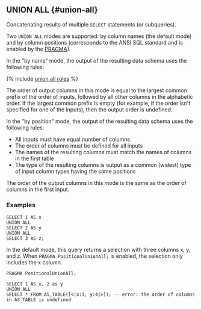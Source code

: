 ## UNION ALL {#union-all}

Concatenating results of multiple `SELECT` statements (or subqueries).

Two `UNION ALL` modes are supported: by column names (the default mode) and by column positions (corresponds to the ANSI SQL standard and is enabled by the [PRAGMA](../../pragma.md#positionalunionall)).

In the "by name" mode, the output of the resulting data schema uses the following rules:

{% include [union all rules](union_all_rules.md) %}

The order of output columns in this mode is equal to the largest common prefix of the order of inputs, followed by all other columns in the alphabetic order.
If the largest common prefix is empty (for example, if the order isn't specified for one of the inputs), then the output order is undefined.

In the "by position" mode, the output of the resulting data schema uses the following rules:

* All inputs must have equal number of columns
* The order of columns must be defined for all inputs
* The names of the resulting columns must match the names of columns in the first table
* The type of the resulting columns is output as a common (widest) type of input column types having the same positions

The order of the output columns in this mode is the same as the order of columns in the first input.

### Examples

```yql
SELECT 1 AS x
UNION ALL
SELECT 2 AS y
UNION ALL
SELECT 3 AS z;
```

In the default mode, this query returns a selection with three columns x, y, and z. When `PRAGMA PositionalUnionAll;` is enabled, the selection only includes the x column.

```yql
PRAGMA PositionalUnionAll;

SELECT 1 AS x, 2 as y
UNION ALL
SELECT * FROM AS_TABLE([<|x:3, y:4|>]); -- error: the order of columns in AS_TABLE is undefined
```

